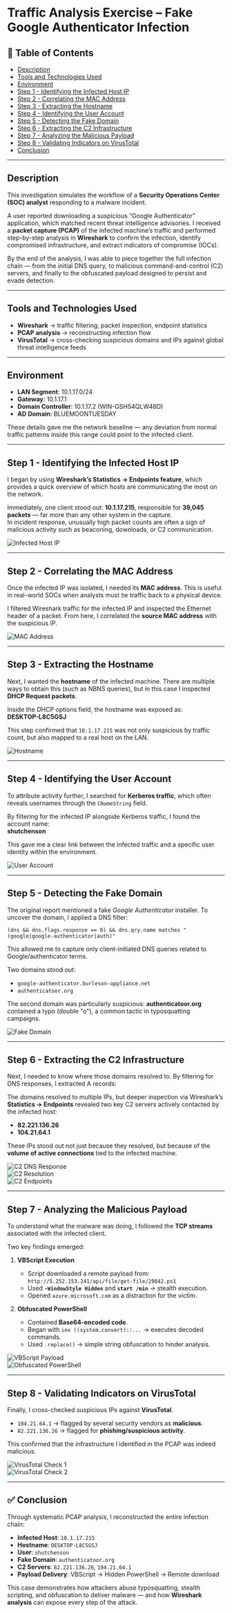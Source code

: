 # **Traffic Analysis Exercise – Fake Google Authenticator Infection**

## 💑 **Table of Contents**
- [Description](#description)  
- [Tools and Technologies Used](#tools-and-technologies-used)  
- [Environment](#environment)  
- [Step 1 - Identifying the Infected Host IP](#step-1---identifying-the-infected-host-ip)  
- [Step 2 - Correlating the MAC Address](#step-2---correlating-the-mac-address)  
- [Step 3 - Extracting the Hostname](#step-3---extracting-the-hostname)  
- [Step 4 - Identifying the User Account](#step-4---identifying-the-user-account)  
- [Step 5 - Detecting the Fake Domain](#step-5---detecting-the-fake-domain)  
- [Step 6 - Extracting the C2 Infrastructure](#step-6---extracting-the-c2-infrastructure)  
- [Step 7 - Analyzing the Malicious Payload](#step-7---analyzing-the-malicious-payload)  
- [Step 8 - Validating Indicators on VirusTotal](#step-8---validating-indicators-on-virustotal)  
- [Conclusion](#conclusion)

---

## **Description**
This investigation simulates the workflow of a **Security Operations Center (SOC) analyst** responding to a malware incident.  

A user reported downloading a suspicious “Google Authenticator” application, which matched recent threat intelligence advisories. I received a **packet capture (PCAP)** of the infected machine’s traffic and performed step-by-step analysis in **Wireshark** to confirm the infection, identify compromised infrastructure, and extract indicators of compromise (IOCs).  

By the end of the analysis, I was able to piece together the full infection chain — from the initial DNS query, to malicious command-and-control (C2) servers, and finally to the obfuscated payload designed to persist and evade detection.  

---

## **Tools and Technologies Used**
- **Wireshark** → traffic filtering, packet inspection, endpoint statistics  
- **PCAP analysis** → reconstructing infection flow  
- **VirusTotal** → cross-checking suspicious domains and IPs against global threat intelligence feeds  

---

## **Environment**
- **LAN Segment**: 10.1.17.0/24  
- **Gateway**: 10.1.17.1  
- **Domain Controller**: 10.1.17.2 (WIN-GSH54QLW48D)  
- **AD Domain**: BLUEMOONTUESDAY  

These details gave me the network baseline — any deviation from normal traffic patterns inside this range could point to the infected client.

---

## **Step 1 - Identifying the Infected Host IP**
I began by using **Wireshark’s Statistics → Endpoints feature**, which provides a quick overview of which hosts are communicating the most on the network.  

Immediately, one client stood out: **10.1.17.215**, responsible for **39,045 packets** — far more than any other system in the capture.  
In incident response, unusually high packet counts are often a sign of malicious activity such as beaconing, downloads, or C2 communication.  

![Infected Host IP](images/1.PNG)

---

## **Step 2 - Correlating the MAC Address**
Once the infected IP was isolated, I needed its **MAC address**. This is useful in real-world SOCs when analysts must tie traffic back to a physical device.  

I filtered Wireshark traffic for the infected IP and inspected the Ethernet header of a packet. From here, I correlated the **source MAC address** with the suspicious IP.  

![MAC Address](images/2.png)

---

## **Step 3 - Extracting the Hostname**
Next, I wanted the **hostname** of the infected machine. There are multiple ways to obtain this (such as NBNS queries), but in this case I inspected **DHCP Request packets**.  

Inside the DHCP options field, the hostname was exposed as:  
**DESKTOP-L8C5GSJ**  

This step confirmed that `10.1.17.215` was not only suspicious by traffic count, but also mapped to a real host on the LAN.  

![Hostname](images/3.PNG)

---

## **Step 4 - Identifying the User Account**
To attribute activity further, I searched for **Kerberos traffic**, which often reveals usernames through the `CNameString` field.  

By filtering for the infected IP alongside Kerberos traffic, I found the account name:  
**shutchenson**  

This gave me a clear link between the infected traffic and a specific user identity within the environment.  

![User Account](images/4.PNG)

---

## **Step 5 - Detecting the Fake Domain**
The original report mentioned a fake *Google Authenticator* installer. To uncover the domain, I applied a DNS filter:  

```wireshark
(dns && dns.flags.response == 0) && dns.qry.name matches "(google|google-authenticator|auth)"
```  

This allowed me to capture only client-initiated DNS queries related to Google/authenticator terms.  

Two domains stood out:  
- `google-authenticator.burleson-appliance.net`  
- `authenticatoor.org`  

The second domain was particularly suspicious: **authenticatoor.org** contained a typo (double "o"), a common tactic in typosquatting campaigns.  

![Fake Domain](images/5.PNG)

---

## **Step 6 - Extracting the C2 Infrastructure**
Next, I needed to know where those domains resolved to. By filtering for DNS responses, I extracted A records:  

The domains resolved to multiple IPs, but deeper inspection via Wireshark’s **Statistics → Endpoints** revealed two key C2 servers actively contacted by the infected host:  
- **82.221.136.26**  
- **104.21.64.1**  

These IPs stood out not just because they resolved, but because of the **volume of active connections** tied to the infected machine.  

![C2 DNS Response](images/6.PNG)  
![C2 Resolution](images/7.PNG)  
![C2 Endpoints](images/8.PNG)

---

## **Step 7 - Analyzing the Malicious Payload**
To understand what the malware was doing, I followed the **TCP streams** associated with the infected client.  

Two key findings emerged:  

1. **VBScript Execution**  
   - Script downloaded a remote payload from:  
     `http://5.252.153.241/api/file/get-file/29842.ps1`  
   - Used **`-WindowStyle Hidden`** and **`start /min`** → stealth execution.  
   - Opened `azure.microsoft.com` as a distraction for the victim.  

2. **Obfuscated PowerShell**  
   - Contained **Base64-encoded code**.  
   - Began with `iex ((system.convert)::...` → executes decoded commands.  
   - Used `.replace()` → simple string obfuscation to hinder analysis.  

![VBScript Payload](images/9.PNG)  
![Obfuscated PowerShell](images/10.PNG)

---

## **Step 8 - Validating Indicators on VirusTotal**
Finally, I cross-checked suspicious IPs against **VirusTotal**.  

- `104.21.64.1` → flagged by several security vendors as **malicious**.  
- `82.221.136.26` → flagged for **phishing/suspicious activity**.  

This confirmed that the infrastructure I identified in the PCAP was indeed malicious.  

![VirusTotal Check 1](images/VT1.PNG)  
![VirusTotal Check 2](images/VT2.PNG)

---

## ✅ **Conclusion**
Through systematic PCAP analysis, I reconstructed the entire infection chain:  

- **Infected Host**: `10.1.17.215`  
- **Hostname**: `DESKTOP-L8C5GSJ`  
- **User**: `shutchenson`  
- **Fake Domain**: `authenticatoor.org`  
- **C2 Servers**: `82.221.136.26`, `104.21.64.1`  
- **Payload Delivery**: VBScript → Hidden PowerShell → Remote download  

This case demonstrates how attackers abuse typosquatting, stealth scripting, and obfuscation to deliver malware — and how **Wireshark analysis** can expose every step of the attack.  
